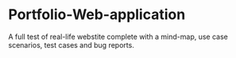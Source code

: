 # Portfolio-Web-application
A full test of real-life webstite complete with a mind-map, use case scenarios, test cases and bug reports.
